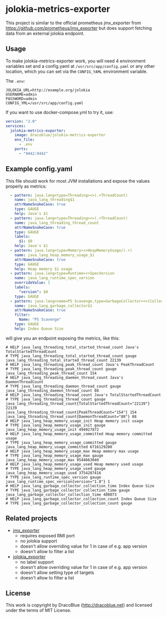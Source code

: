 # jolokia-metrics-exporter

This project is similar to the official prometheus jmx_exporter from https://github.com/prometheus/jmx_exporter but does
support fetching data from an external jolokia endpoint.

## Usage

To make jolokia-metrics-exporter work, you will need 4 environment variables set and a config.yaml at
`/usr/src/app/config.yaml` or any other location, which you can set via the `CONFIG_YAML` environment variable.

The `.env`:

```
JOLOKIA_URL=http://example.org/jolokia
USERNAME=admin
PASSWORD=admin
CONFIG_YML=/usr/src/app/config.yaml
```

If you want to use docker-compose.yml to try it, use:

```yaml
version: "2.0"
services:
  jolokia-metrics-exporter:
    image: dracoblue/jolokia-metrics-exporter
    env_file:
      - .env
    ports:
      - "9442:9442"
```

## Example config.yaml

This file should work for most JVM installations and expose the values properly as metrics:

```yaml
  - pattern: java.lang<type=Threading><>(.+ThreadCount)
    name: java_lang_threading$1
    attrNameSnakeCase: true
    type: GAUGE
    help: Java's $1
  - pattern: java.lang<type=Threading><>(.+ThreadCount)
    name: java_lang_threading_thread_count
    attrNameSnakeCase: true
    type: GAUGE
    labels:
      $1: $0
    help: Java's $1
  - pattern: java.lang<type=Memory><>HeapMemoryUsage/(.+)
    name: java_lang_heap_memory_usage_$1
    attrNameSnakeCase: true
    type: GAUGE
    help: Heap memory $1 usage
  - pattern: java.lang<type=Runtime><>SpecVersion
    name: java_lang_runtime_spec_version
    overrideValue: 1
    labels:
      "version": $0
    type: GAUGE
  - pattern: java.lang<name=PS Scavenge,type=GarbageCollector><>(CollectionCount|CollectionTime)
    name: java_lang_garbage_collector$1
    attrNameSnakeCase: true
    filter:
      Name: "PS Scavenge"
    type: GAUGE
    help: Index Queue Size
```

will give you an endpoint exposing the metrics, like this:

```text
# HELP java_lang_threading_total_started_thread_count Java's TotalStartedThreadCount
# TYPE java_lang_threading_total_started_thread_count gauge
java_lang_threading_total_started_thread_count 22139
# HELP java_lang_threading_peak_thread_count Java's PeakThreadCount
# TYPE java_lang_threading_peak_thread_count gauge
java_lang_threading_peak_thread_count 154
# HELP java_lang_threading_daemon_thread_count Java's DaemonThreadCount
# TYPE java_lang_threading_daemon_thread_count gauge
java_lang_threading_daemon_thread_count 88
# HELP java_lang_threading_thread_count Java's TotalStartedThreadCount
# TYPE java_lang_threading_thread_count gauge
java_lang_threading_thread_count{TotalStartedThreadCount="22139"} 22139
java_lang_threading_thread_count{PeakThreadCount="154"} 154
java_lang_threading_thread_count{DaemonThreadCount="88"} 88
# HELP java_lang_heap_memory_usage_init Heap memory init usage
# TYPE java_lang_heap_memory_usage_init gauge
java_lang_heap_memory_usage_init 494927872
# HELP java_lang_heap_memory_usage_committed Heap memory committed usage
# TYPE java_lang_heap_memory_usage_committed gauge
java_lang_heap_memory_usage_committed 6716129280
# HELP java_lang_heap_memory_usage_max Heap memory max usage
# TYPE java_lang_heap_memory_usage_max gauge
java_lang_heap_memory_usage_max 9544663040
# HELP java_lang_heap_memory_usage_used Heap memory used usage
# TYPE java_lang_heap_memory_usage_used gauge
java_lang_heap_memory_usage_used 3754287416
# TYPE java_lang_runtime_spec_version gauge
java_lang_runtime_spec_version{version="1.8"} 1
# HELP java_lang_garbage_collector_collection_time Index Queue Size
# TYPE java_lang_garbage_collector_collection_time gauge
java_lang_garbage_collector_collection_time 408073
# HELP java_lang_garbage_collector_collection_count Index Queue Size
# TYPE java_lang_garbage_collector_collection_count gauge
```

## Related projects

* [jmx_exporter](https://github.com/prometheus/jmx_exporter)
  - requires exposed RMI port
  - no jolokia support
  - doesn't allow overriding value for 1 in case of e.g. app version
  - doesn't allow to filter a list
* [jolokia_exporter](https://github.com/Scalify/jolokia_exporter) 
  - no label support
  - doesn't allow overriding value for 1 in case of e.g. app version
  - doesn't allow setting type of targets
  - doesn't allow to filter a list 

## License

This work is copyright by DracoBlue (http://dracoblue.net) and licensed under the terms of MIT License.
